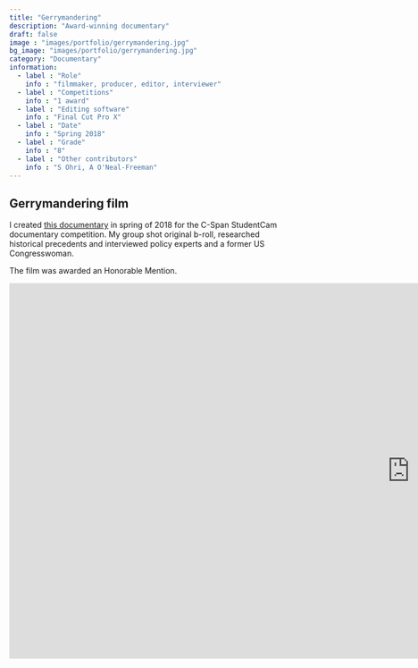 ```yaml
---
title: "Gerrymandering"
description: "Award-winning documentary"
draft: false
image : "images/portfolio/gerrymandering.jpg"
bg_image: "images/portfolio/gerrymandering.jpg"
category: "Documentary"
information:
  - label : "Role"
    info : "filmmaker, producer, editor, interviewer"
  - label : "Competitions"
    info : "1 award"
  - label : "Editing software"
    info : "Final Cut Pro X"
  - label : "Date"
    info : "Spring 2018"
  - label : "Grade"
    info : "8"
  - label : "Other contributors"
    info : "S Ohri, A O'Neal-Freeman"
---
```


## Gerrymandering film

I created [this documentary](https://www.viddler.com/v/778f881e) in spring of 2018 for the C-Span StudentCam documentary competition. My group shot original b-roll, researched historical precedents and interviewed policy experts and a former US Congresswoman. 

The film was awarded an Honorable Mention.

<iframe width="1433.6" height="672" src="https://www.youtube.com/embed/8WVcMK4w8Qg" frameborder="0" allow="accelerometer; autoplay; clipboard-write; encrypted-media; gyroscope; picture-in-picture" allowfullscreen></iframe>